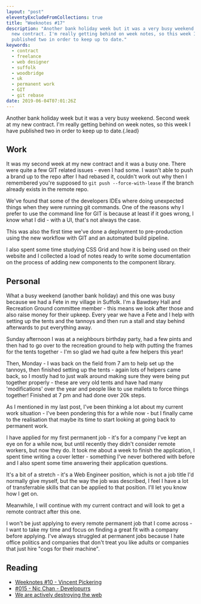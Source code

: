 ```yaml
---
layout: "post"
eleventyExcludeFromCollections: true
title: "Weeknotes #17"
description: "Another bank holiday week but it was a very busy weekend. Second week at my
  new contract. I'm really getting behind on week notes, so this week I have
  published two in order to keep up to date."
keywords:
  - contract
  - freelance
  - web designer
  - suffolk
  - woodbridge
  - uk
  - permanent work
  - GIT
  - git rebase
date: 2019-06-04T07:01:26Z
---
```

Another bank holiday week but it was a very busy weekend. Second week at my new contract. I'm really getting behind on week notes, so this week I have published two in order to keep up to date.{.lead}

## Work
It was my second week at my new contract and it was a busy one. There were quite a few GIT related issues - even I had some. I wasn't able to push a brand up to the repo after I had rebased it, couldn't work out why then I remembered you're supposed to ```git push --force-with-lease``` if the branch already exists in the remote repo.

We've found that some of the developers IDEs where doing unexpected things when they were running git commands. One of the reasons why I prefer to use the command line for GIT is because at least if it goes wrong, I know what I did - with a UI, that's not always the case.

This was also the first time we've done a deployment to pre-production using the new workflow with GIT and an automated build pipeline.

I also spent some time studying CSS Grid and how it is being used on their website and I collected a load of notes ready to write some documentation on the process of adding new components to the component library.

## Personal

What a busy weekend (another bank holiday) and this one was busy because we had a Fete in my village in Suffolk. I'm a Bawdsey Hall and Recreation Ground committee member - this means we look after those and also raise money for their upkeep. Every year we have a Fete and I help with setting up the tents and the tannoys and then run a stall and stay behind afterwards to put everything away.

Sunday afternoon I was at a neighbours birthday party, had a few pints and then had to go over to the recreation ground to help with putting the frames for the tents together - I'm so glad we had quite a few helpers this year!

Then, Monday - I was back on the field from 7 am to help set up the tannoys, then finished setting up the tents - again lots of helpers came back, so I mostly had to just walk around making sure they were being put together properly - these are very old tents and have had many 'modifications' over the year and people like to use mallets to force things together! Finished at 7 pm and had done over 20k steps.

As I mentioned in my last post, I've been thinking a lot about my current work situation - I've been pondering this for a while now - but I finally came to the realisation that maybe its time to start looking at going back to permanent work.

I have applied for my first permanent job - it's for a company I've kept an eye on for a while now, but until recently they didn't consider remote workers, but now they do. It took me about a week to finish the application, I spent time writing a cover letter - something I've never bothered with before and I also spent some time answering their application questions.

It's a bit of a stretch - it's a Web Engineer position, which is not a job title I'd normally give myself, but the way the job was described, I feel I have a lot of transferrable skills that can be applied to that position. I'll let you know how I get on.

Meanwhile, I will continue with my current contract and will look to get a remote contract after this one.

I won't be just applying to every remote permanent job that I come across - I want to take my time and focus on finding a great fit with a company before applying. I've always struggled at permanent jobs because I hate office politics and companies that don't treat you like adults or companies that just hire "cogs for their machine".

## Reading
- [Weeknotes #10 - Vincent Pickering](https://vincentp.me/articles/2019/05/27/21-00/ "Weeknotes #10")
- [#015 - Nic Chan - Developurrs](https://developur.rs/posts/nic-chan/ "#015 - Nic Chan - Developurrs")
- [We are actively destroying the web](https://gomakethings.com/we-are-actively-destroying-the-web/ "We are actively destroying the web")
